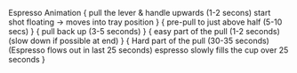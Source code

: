 Espresso Animation
{
	pull the lever & handle upwards (1-2 secons)
	start shot floating -> moves into tray position
}
{
	pre-pull to just above half (5-10 secs)
}
{
	pull back up (3-5 seconds)
}
{
	easy part of the pull (1-2 seconds) (slow down if possible at end)
}
{
	Hard part of the pull (30-35 seconds)
	(Espresso flows out in last 25 seconds)
	espresso slowly fills the cup over 25 seconds
}
